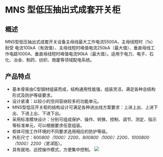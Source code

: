 # MNS 型低压抽出式成套开关柜
## 概述
   MNS型低压抽出式成套开关设备主母线最大工作电流5500A，主母线短时（1s）耐受
电流100kA（有效值）、主母线短时峰值电流250kA（最大值）、垂直母线工作电路1000A、垂直母线短时峰值电流90kA（最大值）。适用于电力、电子、石化、冶金、制药、纺织、商厦等领域配电系统。
## 产品特点
- 基本骨架由C型钢材组装而成，结构通用性能强，组装灵活，满足各种总结构形式及防护等级要求。
- 设计紧凑：以较小的空间容纳较多的功能单元。
- MNS型低压开关柜的结构设计可满足各种进出线方案要求：上进上出、上进下出、下进上出、下进下出。
- 采用标准模块设计：分别可组成保护、操作、转换、控制、调节、测定、指示等标准单元，可以根据要求任意组装。
- 柜体可按工作环境的不同要求选用相应的防护等级。
- 外形尺寸：600*800（1000）*2200、800*800（1000）*2200、1000*800（1000）*2200（宽*深*高）。
- 具有就地、远控操作模式，方便集中控制。
![  ](./img/system/092013.jpg)
